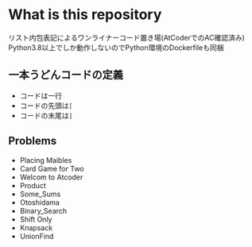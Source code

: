 # What is this repository
リスト内包表記によるワンライナーコード置き場(AtCoderでのAC確認済み)  
Python3.8以上でしか動作しないのでPython環境のDockerfileも同梱

## 一本うどんコードの定義
- コードは一行
- コードの先頭は`[`
- コードの末尾は`]`

## Problems 
- Placing Maibles
- Card Game for Two
- Welcom to Atcoder
- Product
- Some_Sums
- Otoshidama
- Binary_Search
- Shift Only
- Knapsack
- UnionFind